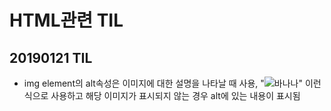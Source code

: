 # HTML관련 TIL
## 20190121 TIL

* img element의 alt속성은 이미지에 대한 설명을 나타날 때 사용, "<img src="banana.png" alt="바나나">" 이런식으로 사용하고 해당 이미지가 표시되지 않는 경우 alt에 있는 내용이 표시됨


